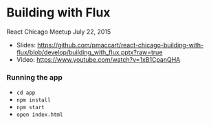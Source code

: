 Building with Flux
============================

React Chicago Meetup
July 22, 2015

* Slides: https://github.com/pmaccart/react-chicago-building-with-flux/blob/develop/building_with_flux.pptx?raw=true
* Video: https://www.youtube.com/watch?v=1xB1CpanQHA


### Running the app

* `cd app`
* `npm install`
* `npm start`
* `open index.html`
